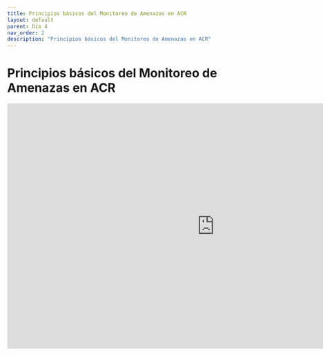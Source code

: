 ```yaml
---
title: Principios básicos del Monitoreo de Amenazas en ACR
layout: default
parent: Día 4
nav_order: 2
description: "Principios básicos del Monitoreo de Amenazas en ACR"
---
```


# Principios básicos del Monitoreo de Amenazas en ACR

<iframe src="https://docs.google.com/presentation/d/e/2PACX-1vQ8j1B-VJFDXxxX0cedZWea7DTdxgKP5vQ2INIxmIiZo5c6cxIjSuzw2rXE3on2Bg/pubembed?start=false&loop=false&delayms=3000" frameborder="0" width="960" height="569" allowfullscreen="true" mozallowfullscreen="true" webkitallowfullscreen="true"></iframe>